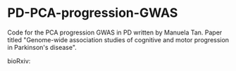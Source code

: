# PD-PCA-progression-GWAS

Code for the PCA progression GWAS in PD written by Manuela Tan. Paper titled "Genome-wide association studies of cognitive and motor progression in Parkinson's disease".

bioRxiv:

